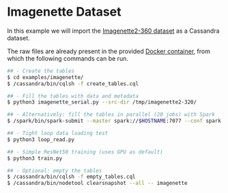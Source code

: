 # Imagenette Dataset

In this example we will import the [Imagenette2-360
dataset](https://github.com/fastai/imagenette) as a Cassandra dataset.

The raw files are already present in the provided [Docker
container](../../), from which the following commands can be run.

```bash
## - Create the tables
$ cd examples/imagenette/
$ /cassandra/bin/cqlsh -f create_tables.cql

## - Fill the tables with data and metadata
$ python3 imagenette_serial.py --src-dir /tmp/imagenette2-320/

## - Alternatively: fill the tables in parallel (20 jobs) with Spark
$ /spark/bin/spark-submit --master spark://$HOSTNAME:7077 --conf spark.default.parallelism=20 --py-files imagenette_common.py imagenette_spark.py --src-dir /tmp/imagenette2-320

## - Tight loop data loading test
$ python3 loop_read.py

## - Simple ResNet50 training (uses GPU as default)
$ python3 train.py

## - Optional: empty the tables
$ /cassandra/bin/cqlsh -f empty_tables.cql
$ /cassandra/bin/nodetool clearsnapshot --all -- imagenette
```
